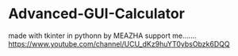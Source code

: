 # Advanced-GUI-Calculator
made with tkinter in pythonn by MEAZHA
support me.......
https://www.youtube.com/channel/UCU_dKz9huYT0ybsObzk6DQQ
